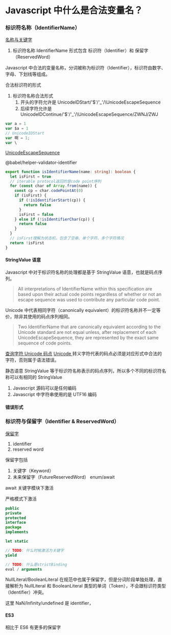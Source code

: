 # Javascript 中什么是合法变量名？

### 标识符名称（IdentifierName）

[名称与关键字](https://262.ecma-international.org/6.0/#sec-names-and-keywords)

1. 标识符名称 IdentifierName 形式包含 标识符（Identifier）和 保留字（ReservedWord）

Javascript 中合法的变量名称，分词被称为标识符（Identifier），标识符由数字、字母、下划线等组成。

合法标识符的形式

1. 标识符名称合法形式
   1. 开头的字符允许是 UnicodeIDStart/'$'/'\_'/\UnicodeEscapeSequence
   1. 后续字符允许是 UnicodeIDContinue/'$'/'\_'/\UnicodeEscapeSequence/ZWNJ/ZWJ

```ts
var a = 1
var $a = 1
// UnicodeIDStart
var 啊 = 1;
var \
```

[UnicodeEscapeSequence](https://262.ecma-international.org/6.0/#sec-literals-string-literals)

@babel/helper-validator-identifier

```ts
export function isIdentifierName(name: string): boolean {
  let isFirst = true
  // iterable protocol返回的是code point序列
  for (const char of Array.from(name)) {
    const cp = char.codePointAt(0)
    if (isFirst) {
      if (!isIdentifierStart(cp)) {
        return false
      }
      isFirst = false
    } else if (!isIdentifierChar(cp)) {
      return false
    }
  }
  // isFirst理解为状态机，包含了空串、单个字符、多个字符情况
  return !isFirst
}
```

#### StringValue 语意

Javascript 中对于标识符名称的处理都是基于 StringValue 语意，也就是码点序列。

> All interpretations of IdentifierName within this specification are based upon their actual code points regardless of whether or not an escape sequence was used to contribute any particular code point.

Unicode 中代表相同字符（canonically equivalent）的标识符名称并不一定等价，除非其使用的码点序列相同。

> Two IdentifierName that are canonically equivalent according to the Unicode standard are not equal unless, after replacement of each UnicodeEscapeSequence, they are represented by the exact same sequence of code points.

[查询字符 Unicode 码点](https://unicode-table.com/cn/search)
[Unicode ](https://home.unicode.org/)转义字符代表的码点必须是对应形式中合法的字符，否则属于语法错误。

静态语意 StringValue 等于标识符名称表示的码点序列，所以多个不同的标识符名称可以有相同的 StringValue

1. Javascript 源码可以是任何编码
1. Javascript 中字符串使用的是 UTF16 编码

#### 错误形式

### 标识符与保留字（Identifier & ReservedWord）

[保留字](https://262.ecma-international.org/6.0/#sec-reserved-words)

1. identifier
1. reserved word

保留字包括

1. 关键字（Keyword）
1. 未来保留字（FutureReservedWord） enum/await

await 关键字模块下激活

严格模式下激活

```ts
public
private
protected
interface
package
implements

let static

// TODO: 什么时候激活为关键字
yield

// TODO: 什么是strictBinding
eval / arguments
```

NullLiteral/BooleanLiteral 在规范中也属于保留字，但是分词阶段单独处理，直接解析为 NullLiteral 和 BooleanLiteral 类型的单词（Token），不会跟标识符类型（Identifier）冲突。

这里 NaN/Infinity/undefined 是 identifier，

#### ES3

相比于 ES6 有更多的保留字
